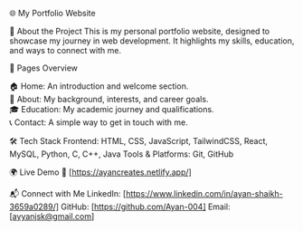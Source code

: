 🌐 My Portfolio Website

🚀 About the Project
This is my personal portfolio website, designed to showcase my journey in web development. It highlights my skills, education, and ways to connect with me.

📌 Pages Overview

🏠 Home: An introduction and welcome section.<br>
👤 About: My background, interests, and career goals.<br>
🎓 Education: My academic journey and qualifications.<br>
📞 Contact: A simple way to get in touch with me.<br>

🛠️ Tech Stack
Frontend: HTML, CSS, JavaScript, TailwindCSS, React, MySQL, Python, C, C++, Java
Tools & Platforms: Git, GitHub

🌍 Live Demo
🔗 [https://ayancreates.netlify.app/]

📬 Connect with Me
LinkedIn: [https://www.linkedin.com/in/ayan-shaikh-3659a0289/]
GitHub: [https://github.com/Ayan-004]
Email: [ayyanjsk@gmail.com]
